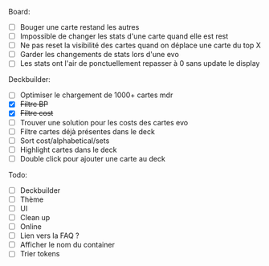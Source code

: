 Board:
- [ ] Bouger une carte restand les autres
- [ ] Impossible de changer les stats d'une carte quand elle est rest
- [ ] Ne pas reset la visibilité des cartes quand on déplace une carte du top X
- [ ] Garder les changements de stats lors d'une evo
- [ ] Les stats ont l'air de ponctuellement repasser à 0 sans update le display

Deckbuilder:
- [ ] Optimiser le chargement de 1000+ cartes mdr
- [x] ~~Filtre BP~~
- [x] ~~Filtre cost~~
- [ ] Trouver une solution pour les costs des cartes evo
- [ ] Filtre cartes déjà présentes dans le deck
- [ ] Sort cost/alphabetical/sets
- [ ] Highlight cartes dans le deck
- [ ] Double click pour ajouter une carte au deck

Todo:
- [ ] Deckbuilder
- [ ] Thème
- [ ] UI
- [ ] Clean up
- [ ] Online
- [ ] Lien vers la FAQ ?
- [ ] Afficher le nom du container
- [ ] Trier tokens
